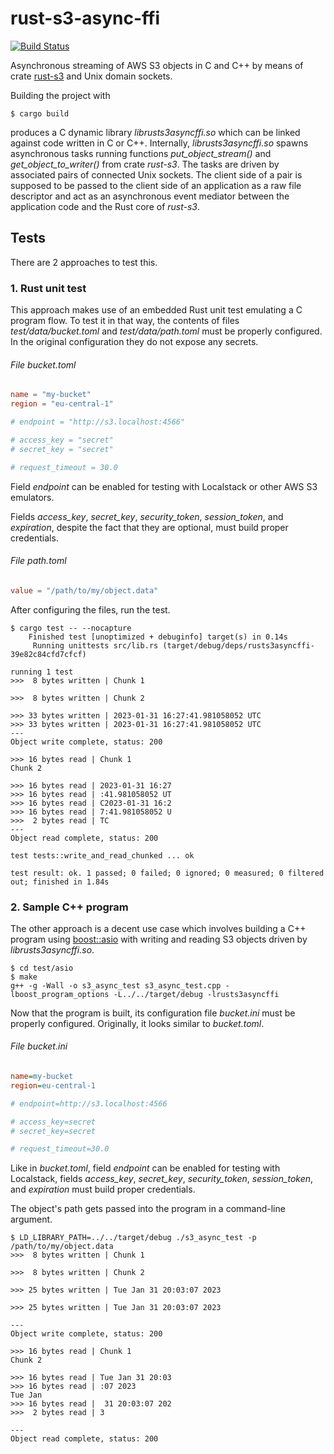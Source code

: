 rust-s3-async-ffi
=================

[![Build Status](https://github.com/lyokha/rust-s3-async-ffi/workflows/CI/badge.svg)](https://github.com/lyokha/rust-s3-async-ffi/actions?query=workflow%3ACI)

Asynchronous streaming of AWS S3 objects in C and C++ by means of crate
[rust-s3](https://crates.io/crates/rust-s3) and Unix domain sockets.

Building the project with

```ShellSession
$ cargo build
```

produces a C dynamic library *librusts3asyncffi.so* which can be linked against
code written in C or C++. Internally, *librusts3asyncffi.so* spawns asynchronous
tasks running functions *put_object_stream()* and *get_object_to_writer()* from
crate *rust-s3*. The tasks are driven by associated pairs of connected Unix
sockets. The client side of a pair is supposed to be passed to the client side
of an application as a raw file descriptor and act as an asynchronous event
mediator between the application code and the Rust core of *rust-s3*.

Tests
-----

There are 2 approaches to test this.

### 1. Rust unit test

This approach makes use of an embedded Rust unit test emulating a C program
flow. To test it in that way, the contents of files *test/data/bucket.toml* and
*test/data/path.toml* must be properly configured. In the original configuration
they do not expose any secrets.

###### File *bucket.toml*

```toml
name = "my-bucket"
region = "eu-central-1"

# endpoint = "http://s3.localhost:4566"

# access_key = "secret"
# secret_key = "secret"

# request_timeout = 30.0
```

Field *endpoint* can be enabled for testing with Localstack or other AWS S3
emulators.

Fields *access_key*, *secret_key*, *security_token*, *session_token*, and
*expiration*, despite the fact that they are optional, must build proper
credentials.

###### File *path.toml*

```toml
value = "/path/to/my/object.data"
```

After configuring the files, run the test.

```ShellSession
$ cargo test -- --nocapture
    Finished test [unoptimized + debuginfo] target(s) in 0.14s
     Running unittests src/lib.rs (target/debug/deps/rusts3asyncffi-39e82c84cfd7cfcf)

running 1 test
>>>  8 bytes written | Chunk 1

>>>  8 bytes written | Chunk 2

>>> 33 bytes written | 2023-01-31 16:27:41.981058052 UTC
>>> 33 bytes written | 2023-01-31 16:27:41.981058052 UTC
---
Object write complete, status: 200

>>> 16 bytes read | Chunk 1
Chunk 2

>>> 16 bytes read | 2023-01-31 16:27
>>> 16 bytes read | :41.981058052 UT
>>> 16 bytes read | C2023-01-31 16:2
>>> 16 bytes read | 7:41.981058052 U
>>>  2 bytes read | TC
---
Object read complete, status: 200

test tests::write_and_read_chunked ... ok

test result: ok. 1 passed; 0 failed; 0 ignored; 0 measured; 0 filtered out; finished in 1.84s
```

### 2. Sample C++ program

The other approach is a decent use case which involves building a C++ program
using [boost::asio](https://www.boost.org/doc/libs/release/libs/asio/) with
writing and reading S3 objects driven by *librusts3asyncffi.so*.

```ShellSession
$ cd test/asio
$ make
g++ -g -Wall -o s3_async_test s3_async_test.cpp -lboost_program_options -L../../target/debug -lrusts3asyncffi
```

Now that the program is built, its configuration file *bucket.ini* must be
properly configured. Originally, it looks similar to *bucket.toml*.

###### File *bucket.ini*

```ini
name=my-bucket
region=eu-central-1

# endpoint=http://s3.localhost:4566

# access_key=secret
# secret_key=secret

# request_timeout=30.0
```

Like in *bucket.toml*, field *endpoint* can be enabled for testing with
Localstack, fields *access_key*, *secret_key*, *security_token*,
*session_token*, and *expiration* must build proper credentials.

The object's path gets passed into the program in a command-line argument.

```ShellSession
$ LD_LIBRARY_PATH=../../target/debug ./s3_async_test -p /path/to/my/object.data
>>>  8 bytes written | Chunk 1

>>>  8 bytes written | Chunk 2

>>> 25 bytes written | Tue Jan 31 20:03:07 2023

>>> 25 bytes written | Tue Jan 31 20:03:07 2023

---
Object write complete, status: 200

>>> 16 bytes read | Chunk 1
Chunk 2

>>> 16 bytes read | Tue Jan 31 20:03
>>> 16 bytes read | :07 2023
Tue Jan
>>> 16 bytes read |  31 20:03:07 202
>>>  2 bytes read | 3

---
Object read complete, status: 200
```

